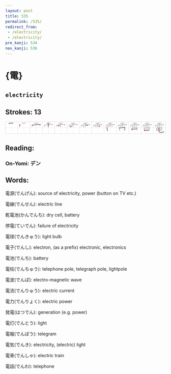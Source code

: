 ```yaml
---
layout: post
title: 535
permalink: /535/
redirect_from:
 - /electricity/
 - /electricity/
pre_kanji: 534
nex_kanji: 536
---
```


# {電}

## `electricity`

## Strokes: 13

<div class="stroke"><img src="../images/E99BBB.png" /></div>

## Reading:

### On-Yomi: デン

## Words:

電源(でんげん): source of electricity, power (button on TV etc.)

電線(でんせん): electric line

乾電池(かんでんち): dry cell, battery

停電(ていでん): failure of electricity

電球(でんきゅう): light bulb

電子(でんし): electron, (as a prefix) electronic, electronics

電池(でんち): battery

電柱(でんちゅう): telephone pole, telegraph pole, lightpole

電波(でんぱ): electro-magnetic wave

電流(でんりゅう): electric current

電力(でんりょく): electric power

発電(はつでん): generation (e.g. power)

電灯(でんとう): light

電報(でんぽう): telegram

電気(でんき): electricity, (electric) light

電車(でんしゃ): electric train

電話(でんわ): telephone
